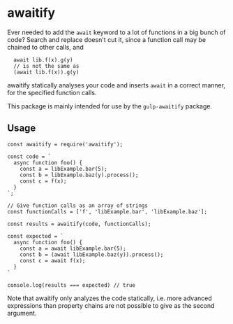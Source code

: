 # awaitify

Ever needed to add the `await` keyword to a lot of functions in a big bunch of code? Search and replace doesn't cut it, since a function call may be chained to other calls, and

```node
  await lib.f(x).g(y)
  // is not the same as
  (await lib.f(x)).g(y)
```

awaitify statically analyses your code and inserts `await` in a correct manner, for the specified function calls.

This package is mainly intended for use by the `gulp-awaitify` package.

## Usage

```node
const awaitify = require('awaitify');

const code = `
  async function foo() {
    const a = libExample.bar(5);
    const b = libExample.baz(y).process();
    const c = f(x);
  }
`;

// Give function calls as an array of strings
const functionCalls = ['f', 'libExample.bar', 'libExample.baz'];

const results = awaitify(code, functionCalls);

const expected = `
  async function foo() {
    const a = await libExample.bar(5);
    const b = (await libExample.baz(y)).process();
    const c = await f(x);
  }
`

console.log(results === expected) // true
```

Note that awaitify only analyzes the code statically, i.e. more advanced expressions than property chains are not possible to give as the second argument.